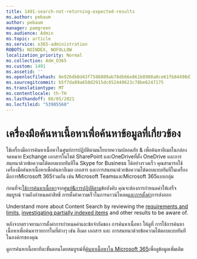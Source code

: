 ```yaml
---
title: 1491-search-not-returning-expected-results
ms.author: pebaum
author: pebaum
manager: pamgreen
ms.audience: Admin
ms.topic: article
ms.service: o365-administration
ROBOTS: NOINDEX, NOFOLLOW
localization_priority: Normal
ms.collection: Adm_O365
ms.custom: 1491
ms.assetid: ''
ms.openlocfilehash: 8e926db0d43f7586809ab78db66e861b8908a0ce61fb84498d1993bcc301d5f4
ms.sourcegitcommit: b5f7da89a650d2915dc652449623c78be6247175
ms.translationtype: MT
ms.contentlocale: th-TH
ms.lasthandoff: 08/05/2021
ms.locfileid: "53985568"
---
```

# <a name="content-search-tool-to-find-relevant-info"></a>เครื่องมือค้นหาเนื้อหาเพื่อค้นหาข้อมูลที่เกี่ยวข้อง

ใช้เครื่องมือการค้นหาเนื้อหาในศูนย์การปฏิบัติตามนโยบายความปลอดภัย & เพื่อค้นหาอีเมลในกล่องจดหมาย Exchange เอกสารในไซต์ SharePoint และOneDriveที่ตั้ง OneDrive และการสนทนาด้วยข้อความโต้ตอบแบบทันทีใน Skype for Business ได้อย่างรวดเร็ว คุณสามารถใช้เครื่องมือค้นหาเนื้อหาเพื่อค้นหาอีเมล เอกสาร และการสนทนาด้วยข้อความโต้ตอบแบบทันทีในเครื่องมือการMicrosoft 365ร่วมกัน เช่น Microsoft TeamsและMicrosoft 365แบบกลุ่ม


ก่อนที่จะ[ใช้การค้นหาเนื้อหา](https://sip.protection.office.com/contentsearchbeta?ContentOnly=1)จาก[ศูนย์&การปฏิบัติตาม](https://sip.protection.office.com/homepage)ข้อบังคับ คุณจะต้องการกําหนดค่าให้เสร็จสมบูรณ์ รวมถึงกําหนดค่าสิทธิ์ การตั้งค่าความเร็วในการ[](https://docs.microsoft.com/microsoft-365/compliance/permissions-filtering-for-content-search)ดาวน์โหลด[และการตั้งค่า](https://docs.microsoft.com/microsoft-365/compliance/disable-reports-when-you-export-content-search-results)การส่งออก[](https://docs.microsoft.com/microsoft-365/compliance/increase-download-speeds-when-exporting-ediscovery-results)

Understand more about Content Search by reviewing the [requirements and limits,](https://docs.microsoft.com/microsoft-365/compliance/limits-for-content-search) [investigating partially indexed items](https://docs.microsoft.com/microsoft-365/compliance/investigating-partially-indexed-items-in-ediscovery) and other results to be aware of.

หลังจากตรวจทานการตั้งค่าการกําหนดค่าและข้อจํากัดของ การค้นหาเนื้อหา ให้ดูที่ การใช้การค้นหาเนื้อหาเพื่อค้นหารายการในที่ต่างๆ เช่น อีเมล เอกสาร และ [ </a> การสนทนาด้วยข้อความโต้ตอบแบบทันทีใน](https://docs.microsoft.com/microsoft-365/compliance/content-search)องค์กรของคุณ

ดูการค้นหาเนื้อหาทีละขั้นตอนโดยสมบูรณ์ที่[ค้นหาเนื้อหาใน Microsoft 365](https://docs.microsoft.com/microsoft-365/compliance/search-for-content)เพื่อดูข้อมูลเพิ่มเติม
